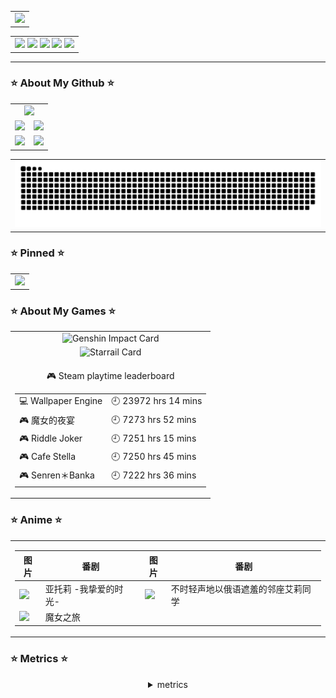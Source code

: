 <div align="center">
  <!-- 访问统计 -->
  <table style="width:100%;">
    <tr>
      <td align="center">
        <img width="200%" src="https://count.naihee.cn/@NaiHeeeee?theme=booru-lewd" />
      </td>
    </tr>
  </table>
</div>

<div align="center">
  <table style="width:100%;">
    <tr>
      <td align="center">
        <!-- 个人资料徽标 -->
        <a href="https://naihee.com/">
          <img src="https://img.shields.io/badge/Website-个人网站-blue" /></a>
        <a href="https://t.me/naihe666">
          <img src="https://img.shields.io/badge/NaiHe-Telegram-24A1DE" /></a>
        <a href="https://steamcommunity.com/id/naihe6/">
          <img src="https://img.shields.io/badge/NaiHe-Steam-2a475e" /></a>
        <a href="https://space.bilibili.com/232568569">
          <img src="https://img.shields.io/badge/Bilibili-B站-FB7299" /></a>
        <a href="https://www.youtube.com/channel/UCLAriEYXiSDMX8HI6q21Keg">
          <img src="https://img.shields.io/badge/Youtube-油管-FF0000" /></a>
      </td>
    </tr>
  </table>
</div>

---

### ⭐ About My Github ⭐

<div align="center">
  <table style="width: 100%;">
    <tr>
      <td align="center" colspan="2">
        <a href="https://github-profile-summary-cards.naihee.cn">
          <img src="https://github-profile-summary-cards.naihee.cn//api/cards/profile-details?username=NaiHeeeee&theme=aura" />
        </a>
      </td>
    </tr>
    <tr>
      <td align="center">
        <a href="https://github-profile-summary-cards.naihee.cn">
          <img src="https://github-profile-summary-cards.naihee.cn//api/cards/repos-per-language?username=NaiHeeeee&theme=aura" />
        </a>
      </td>
      <td align="center">
        <a href="https://github-profile-summary-cards.naihee.cn">
          <img src="https://github-profile-summary-cards.naihee.cn//api/cards/most-commit-language?username=NaiHeeeee&theme=aura" />
        </a>
      </td>
    </tr>
    <tr>
      <td align="center">
        <a href="https://github-profile-summary-cards.naihee.cn">
          <img src="https://github-profile-summary-cards.naihee.cn//api/cards/stats?username=NaiHeeeee&theme=aura" />
        </a>
      </td>
      <td align="center">
        <a href="https://github-profile-summary-cards.naihee.cn">
          <img src="https://github-profile-summary-cards.naihee.cn//api/cards/productive-time?username=NaiHeeeee&theme=aura&utcOffset=8" />
        </a>
      </td>
    </tr>
  </table>
</div>  

<div align="center">
  <table style="width: 100%;">
    <tr>
      <td align="center">
        <img src="https://raw.githubusercontent.com/NaiHeeeee/NaiHeeeee/output/github-contribution-grid-snake.svg" />
      </td>
    </tr>
  </table>
</div>

### ⭐ Pinned ⭐
<div align="center">
  <!-- 访问统计 -->
  <table style="width:100%;">
    <tr>
      <td align="center">
        <a href="https://github.com/NaiHeeeee/NaiHeeeee.github.io">
          <img height='150'
            src="https://github-readme-stats.naihee.cn/api/pin/?username=naiheeeee&repo=naiheeeee.github.io&theme=tokyonight" />
        </a>
      </td>
    </tr>
  </table>
</div>

### ⭐ About My Games ⭐

<div align="center">
  <table style="width: 100%;">
    <tr>
      <td align="center">
        <img src="https://hoyocard.qhy04.com/gs/detail/75/184570872.png" alt="Genshin Impact Card" />
      </td>
    </tr>
    <tr>
      <td align="center">
         <img src="https://hoyocard.qhy04.com/sr/detail/0/184570872.png" alt="Starrail Card" />
      </td>
    </tr>
    <tr>
<td align="center">

<!-- steam-box start -->
🎮 Steam playtime leaderboard
<table>
  <tr>
    <td>💻 Wallpaper Engine</td>
    <td>🕘 23972 hrs 14 mins</td>
  </tr>
  <tr>
    <td>🎮 魔女的夜宴</td>
    <td>🕘 7273 hrs 52 mins</td>
  </tr>
  <tr>
    <td>🎮 Riddle Joker</td>
    <td>🕘 7251 hrs 15 mins</td>
  </tr>
  <tr>
    <td>🎮 Cafe Stella</td>
    <td>🕘 7250 hrs 45 mins</td>
  </tr>
  <tr>
    <td>🎮 Senren＊Banka</td>
    <td>🕘 7222 hrs 36 mins</td>
  </tr>
</table>
<!-- Powered by https://github.com/NaiHeeeee/steam-box . -->
<!-- steam-box end -->

</td>
</tr>
  </table>
</div>

### ⭐ Anime ⭐

<div align="center">
<table style="width: 100%;">
<tr>
<td align="center" colspan="2">

| 图片 | 番剧 | 图片 | 番剧 |
| --- | --- | --- | --- |
| [<img src="https://lain.bgm.tv/r/100/pic/cover/l/66/6d/397604_TgJ63.jpg" width="48">](https://lain.bgm.tv/pic/cover/l/66/6d/397604_TgJ63.jpg) | 亚托莉 -我挚爱的时光- | [<img src="https://lain.bgm.tv/r/100/pic/cover/l/7c/8e/424883_BpzVb.jpg" width="48">](https://lain.bgm.tv/pic/cover/l/7c/8e/424883_BpzVb.jpg) | 不时轻声地以俄语遮羞的邻座艾莉同学 |
| [<img src="https://lain.bgm.tv/r/100/pic/cover/l/99/17/292970_mxMxx.jpg" width="48">](https://lain.bgm.tv/pic/cover/l/99/17/292970_mxMxx.jpg) | 魔女之旅 | | |


</td>
</tr>
</table>
</div>

### ⭐ Metrics ⭐

<div align="center">
  <details>
    <summary>metrics</summary>
    <img src="github-metrics.svg" alt="Metrics" />
  </details>
</div>